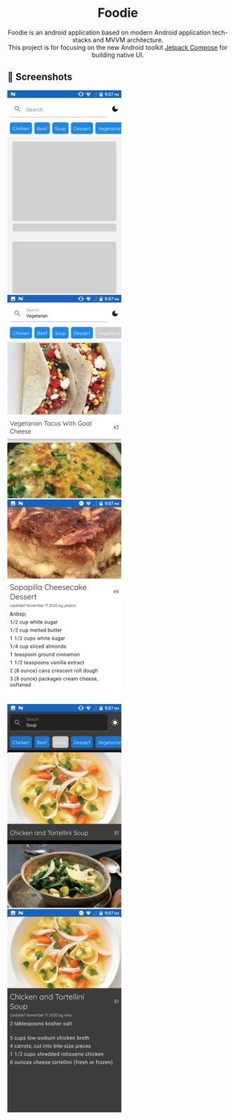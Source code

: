 <h1 align="center">Foodie</h1>

<p align="center">  
Foodie is an android application based on modern Android application tech-stacks and MVVM architecture.<br>This project is for focusing on the new Android toolkit 
<a href="https://developer.android.com/jetpack/compose">Jetpack Compose</a> for building native UI. 
</p>


## :camera_flash: Screenshots
<img src="/results/screenshot_1.jpeg" width="260">&emsp;<img src="/results/screenshot_2.jpeg" width="260">&emsp;<img src="/results/screenshot_3.jpeg" width="260">&emsp;<img src="/results/screenshot_4.jpeg" width="260">&emsp;<img src="/results/screenshot_5.jpeg" width="260">

